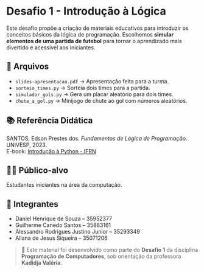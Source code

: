 # Desafio 1 - Introdução à Lógica

Este desafio propõe a criação de materiais educativos para introduzir os conceitos básicos da lógica de programação. Escolhemos **simular elementos de uma partida de futebol** para tornar o aprendizado mais divertido e acessível aos iniciantes.

## 📂 Arquivos

- `slides-apresentacao.pdf` → Apresentação feita para a turma.
- `sorteio_times.py` → Sorteia dois times para a partida.
- `simulador_gols.py` → Gera um placar aleatório para dois times.
- `chute_a_gol.py` → Minijogo de chute ao gol com números aleatórios.

## 📚 Referência Didática

SANTOS, Edson Prestes dos. *Fundamentos de Lógica de Programação*. UNIVESP, 2023.  
E-book: [Introdução à Python - IFRN](https://memoria.ifrn.edu.br/bitstream/handle/1044/2090/EBOOK%20-%20INTRODU%C3%87%C3%83O%20A%20PYTHON%20%28EDITORA%20IFRN%29.pdf?sequence=1&isAllowed=y)

## 👨‍💻 Público-alvo

Estudantes iniciantes na área da computação.

## 👥 Integrantes

- Daniel Henrique de Souza – 35952377  
- Guilherme Canedo Santos – 35863161  
- Alessandro Rodrigues Justino Junior – 35293349  
- Allana de Jesus Siqueira – 35071206


> 📘 Este material foi desenvolvido como parte do **Desafio 1** da disciplina **Programação de Computadores**, sob orientação da professora **Kadidja Valéria**.
